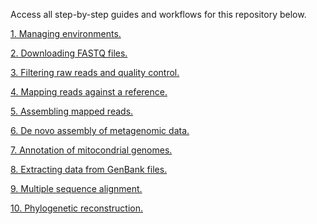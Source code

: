 Access all step-by-step guides and workflows for this repository below.

[1. Managing environments.]()

[2. Downloading FASTQ files.]()

[3. Filtering raw reads and quality control.]()

[4. Mapping reads against a reference.]()

[5. Assembling mapped reads.]()

[6. De novo assembly of metagenomic data.]()

[7. Annotation of mitocondrial genomes.]()

[8. Extracting data from GenBank files.]()

[9. Multiple sequence alignment.]()

[10. Phylogenetic reconstruction.]()
